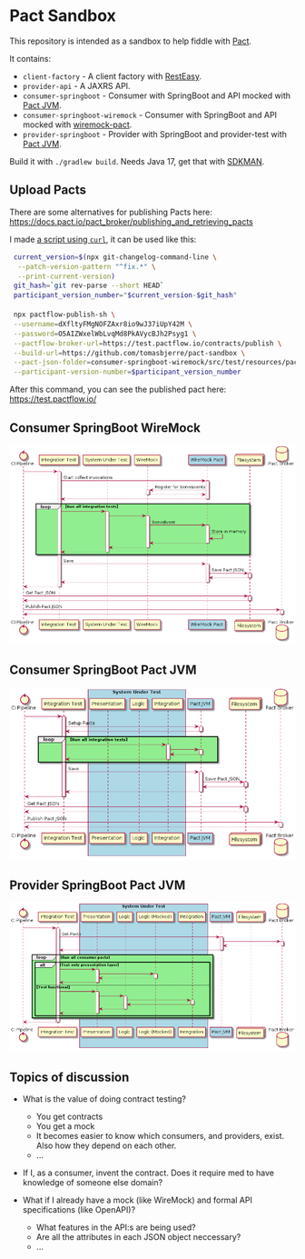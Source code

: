 # Pact Sandbox

This repository is intended as a sandbox to help fiddle with [Pact](https://docs.pact.io/).

It contains:

- `client-factory` - A client factory with [RestEasy](https://resteasy.dev/).
- `provider-api` - A JAXRS API.
- `consumer-springboot` - Consumer with SpringBoot and API mocked with [Pact JVM](https://docs.pact.io/implementation_guides/jvm).
- `consumer-springboot-wiremock` - Consumer with SpringBoot and API mocked with [wiremock-pact](https://github.com/wiremock/wiremock-pact).
- `provider-springboot` - Provider with SpringBoot and provider-test with [Pact JVM](https://docs.pact.io/implementation_guides/jvm).

Build it with `./gradlew build`. Needs Java 17, get that with [SDKMAN](https://sdkman.io/).

## Upload Pacts

There are some alternatives for publishing Pacts here: <https://docs.pact.io/pact_broker/publishing_and_retrieving_pacts>

I made [a script using `curl`](https://github.com/tomasbjerre/pactflow-publish-sh), it can be used like this:

```sh
 current_version=$(npx git-changelog-command-line \
  --patch-version-pattern "^fix.*" \
  --print-current-version)
 git_hash=`git rev-parse --short HEAD`
 participant_version_number="$current_version-$git_hash"

 npx pactflow-publish-sh \
 --username=dXfltyFMgNOFZAxr8io9wJ37iUpY42M \
 --password=O5AIZWxelWbLvqMd8PkAVycBJh2Psyg1 \
 --pactflow-broker-url=https://test.pactflow.io/contracts/publish \
 --build-url=https://github.com/tomasbjerre/pact-sandbox \
 --pact-json-folder=consumer-springboot-wiremock/src/test/resources/pact-json \
 --participant-version-number=$participant_version_number
```

After this command, you can see the published pact here: <https://test.pactflow.io/>

## Consumer SpringBoot WireMock

![Pact With WireMock](/docs/pact-with-wiremock.png)

## Consumer SpringBoot Pact JVM

![Pact With Pact JVM](/docs/pact-with-pactjvm.png)

## Provider SpringBoot Pact JVM

![Provider With Pact JVM](/docs/pact-provider.png)

## Topics of discussion

- What is the value of doing contract testing?
  - You get contracts
  - You get a mock
  - It becomes easier to know which consumers, and providers, exist. Also how they depend on each other.
  - ...
 
- If I, as a consumer, invent the contract. Does it require med to have knowledge of someone else domain?

- What if I already have a mock (like WireMock) and formal API specifications (like OpenAPI)?
  - What features in the API:s are being used?
  - Are all the attributes in each JSON object neccessary?
  - ...
